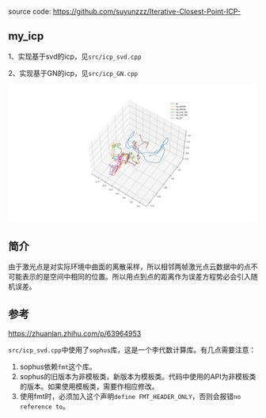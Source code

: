 source code: https://github.com/suyunzzz/Iterative-Closest-Point-ICP-
## my_icp


1、实现基于svd的icp，见`src/icp_svd.cpp`

2、实现基于GN的icp，见`src/icp_GN.cpp`

![icp路径显示](show/icp实现.png)

## 简介
由于激光点是对实际环境中曲面的离散采样，所以相邻两帧激光点云数据中的点不可能表示的是空间中相同的位置。所以用点到点的距离作为误差方程势必会引入随机误差。

## 参考

https://zhuanlan.zhihu.com/p/63964953


`src/icp_svd.cpp`中使用了`sophus`库，这是一个李代数计算库。有几点需要注意：
1. sophus依赖`fmt`这个库。
2. sophus的旧版本为非模板类，新版本为模板类。代码中使用的API为非模板类的版本。如果使用模板类，需要作相应修改。
3. 使用fmt时，必须加入这个声明`define FMT_HEADER_ONLY`，否则会报错`no reference to`。